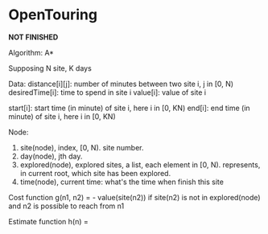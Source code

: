# OpenTouring

**NOT FINISHED**

Algorithm: A*


Supposing N site, K days

Data:
distance[i][j]: number of minutes between two site i, j in [0, N)
desiredTime[i]: time to spend in site i
value[i]: value of site i

start[i]: start time (in minute) of site i, here i in [0, KN)
end[i]: end time (in minute) of site i, here i in [0, KN)

Node:
1. site(node), index, [0, N). site number.
2. day(node), jth day.
3. explored(node), explored sites, a list, each element in [0, N). represents, in current root, which site has been explored.
4. time(node), current time: what's the time when finish this site

Cost function
g(n1, n2) = - value(site(n2)) if site(n2) is not in explored(node) and n2 is possible to reach from n1

Estimate function
h(n) =



